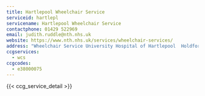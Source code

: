 ```yaml
---
title: Hartlepool Wheelchair Service
serviceid: hartlepl
servicename: Hartlepool Wheelchair Service
contactphone: 01429 522969
email: judith.ruddle@nth.nhs.uk
website: https://www.nth.nhs.uk/services/wheelchair-services/
address: "Wheelchair Service University Hospital of Hartlepool  Holdforth Road  Hartlepool  County Durham  TS24 9AH"
ccgservices:
  - wcs
ccgcodes:
  - e38000075
---
```


{{< ccg_service_detail >}}
